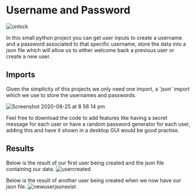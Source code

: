# Username and Password
![unlock](https://user-images.githubusercontent.com/48221355/91220991-ec6ab600-e714-11ea-9715-6293f9cfd106.gif)

In this small python project you can get user inputs to create a username and a password associated to that specific username, store the data into a json file which will allow us to either welcome back a previous user or create a new user. 

## Imports 
Given the simplicity of this projects we only need one import, a 'json' import which we use to store the usernames and passwords. 

![Screenshot 2020-08-25 at 8 56 14 pm](https://user-images.githubusercontent.com/48221355/91221651-df01fb80-e715-11ea-9488-c7d1c1eb097d.png)

Feel free to download the code to add features like having a secret message for each user or have a random password generator for each user, adding this and have it shown in a desktop GUI would be good practise. 

## Results 
Below is the result of our first user being created and the json file containing our data. 
![usercreated](https://user-images.githubusercontent.com/48221355/91223304-56388f00-e718-11ea-81be-593fe939a776.gif)

Below is the result of another user being created when we now have our json file. 
![newuserjsonexist](https://user-images.githubusercontent.com/48221355/91224513-225e6900-e71a-11ea-986c-0e62d57884e7.gif)



